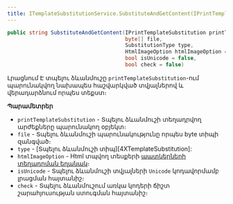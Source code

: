 ```yaml
---
title: ITemplateSubstitutionService.SubstituteAndGetContent(IPrintTemplateSubstitution, byte[], SubstitutionType, HtmlImageOption, bool, bool) մեթոդ  
---
```


```c#
public string SubstituteAndGetContent(IPrintTemplateSubstitution printTemplateSubstitution, 
                                      byte[] file, 
                                      SubstitutionType type, 
                                      HtmlImageOption htmlImageOption = default,
                                      bool isUnicode = false, 
                                      bool check = false)
```

Լրացնում Է տպելու ձևանմուշը `printTemplateSubstitution`-ում պարունակվող նախապես հաշվարկված տվյալներով և վերադարձնում որպես տեքստ։

**Պարամետրեր**

* `printTemplateSubstitution` - Տպելու ձևանմուշի տեղադրվող արժեքները պարունակող օբյեկտ։
* `file` - Տպելու ձևանմուշի պարունակությունը որպես byte տիպի զանգված։
* `type` - [Տպելու ձևանմուշի տիպ][4XTemplateSubstitution]:
* `htmlImageOption` - Html տպվող տեսքերի [պատկերների տեղադրման եղանակ](../../types/HtmlImageOption.md)։
* `isUnicode` - Տպելու ձևանմուշի տվյալների `Unicode` կոդավորմամբ լրացման հայտանիշ։
* `check` - Տպելու ձևանմուշում առկա կոդերի ճիշտ շարահյուսության ստուգման հայտանիշ։
